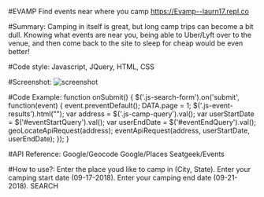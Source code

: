 #EVAMP
Find events near where you camp
https://Evamp--laurn17.repl.co

#Summary:
Camping in itself is great, but long camp trips can become a bit dull. Knowing what events are near you, being able to Uber/Lyft over to the venue, and then come back to the site to sleep for cheap would be even better!

#Code style:
Javascript, JQuery, HTML, CSS

#Screenshot:
![screenshot](hhttps://i.imgur.com/84bVp4Q.png)

#Code Example:
	function onSubmit() {
	$('.js-search-form').on('submit', function(event) {
		event.preventDefault();
		DATA.page = 1;
    $('.js-event-results').html("");
		var address = $('.js-camp-query').val();
		var userStartDate = $('#eventStartQuery').val();
		var userEndDate = $('#eventEndQuery').val();
		geoLocateApiRequest(address);
		eventApiRequest(address, userStartDate, userEndDate);
	});
}

#API Reference:
Google/Geocode
Google/Places
Seatgeek/Events

#How to use?:
Enter the place youd like to camp in (City, State).
Enter your camping start date (09-17-2018).
Enter your camping end date (09-21-2018).
SEARCH
